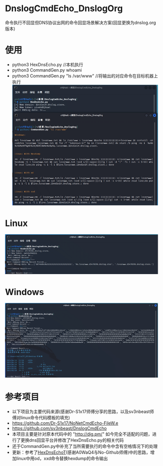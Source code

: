 # DnslogCmdEcho_DnslogOrg
命令执行不回显但DNS协议出网的命令回显场景解决方案(回显更换为dnslog.org版本)

# 使用
- python3 HexDnsEcho.py //本机执行
- python3 CommandGen.py whoami
- python3 CommandGen.py "ls /var/www" //将输出的对应命令在目标机器上执行
![image](images/image1.png)

# Linux
![image](images/image2.png)

# Windows
![image](images/image3.png)

# 参考项目
- 以下项目为主要代码来源(感谢Dr-S1x17师傅分享的思路，以及sv3nbeast师傅对linux命令代码模板的填充)
- https://github.com/Dr-S1x17/NoNetCmdEcho-FileW.e
- https://github.com/sv3nbeast/DnslogCmdEcho
- 本项目主要是针对原本代码中的 "http://dig.pm/" 如今完全不适配的问题，进行了更换dns回显平台并修改了HexDnsEcho.py的相关代码
- 还于CommandGen.py中补充了当所需要执行的命令中含有空格情况下的处理
- 更新：参考了[HexDnsEchoT](https://github.com/A0WaQ4/HexDnsEchoT#2023-08-20-%E6%9D%A5%E8%87%AAr0fus0dno-github%E5%B8%88%E5%82%85%E7%9A%84%E6%9B%B4%E6%96%B0-%E6%94%AF%E6%8C%81odxxd)(感谢A0WaQ4与No-Github师傅)中的思路，增加linux中用od，xxd命令替换hexdump的命令输出